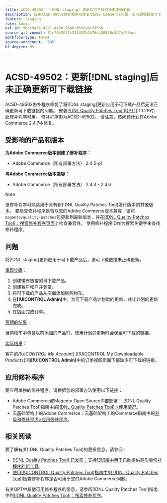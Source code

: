 ```yaml
---
title: ACSD-49502： [!DNL staging] 更新后可下载链接未正确更新
description: 应用ACSD-49502修补程序以修复Adobe Commerce问题，该问题导致在可下载产品应用 [!DNL staging] 更新后可下载链接未正确更新。
feature: Staging
role: Admin
exl-id: 9bdc9a7e-4291-4438-9ba0-65fcab1f95bb
source-git-commit: 81c78439f7c243437b7b76dc80560c847af95ace
workflow-type: tm+mt
source-wordcount: '385'
ht-degree: 0%

---
```


# ACSD-49502：更新[!DNL staging]后未正确更新可下载链接

ACSD-49502修补程序修复了将[!DNL staging]更新应用于可下载产品后无法正确更新可下载链接的问题。 安装[[!DNL Quality Patches Tool (QPT)]](https://experienceleague.adobe.com/zh-hans/docs/commerce-knowledge-base/kb/announcements/commerce-announcements/magento-quality-patches-released-new-tool-to-self-serve-quality-patches) 1.1.29时，此修补程序可用。 修补程序ID为ACSD-49502。 请注意，该问题计划在Adobe Commerce 2.4.7中修复。

## 受影响的产品和版本

**为Adobe Commerce版本创建了修补程序：**

* Adobe Commerce（所有部署方法） 2.4.5-p1

**与Adobe Commerce版本兼容：**

* Adobe Commerce（所有部署方法） 2.4.3 - 2.4.6

>[!NOTE]
>
>该修补程序可能适用于具有新[!DNL Quality Patches Tool]发行版本的其他版本。 要检查修补程序是否与您的Adobe Commerce版本兼容，请将`magento/quality-patches`包更新到最新版本，并在[[!DNL Quality Patches Tool]：搜索修补程序页面](https://experienceleague.adobe.com/tools/commerce-quality-patches/index.html?lang=zh-Hans)上检查兼容性。 使用修补程序ID作为搜索关键字来查找修补程序。

## 问题

将[!DNL staging]更新应用于可下载产品后，该可下载链接未正确更新。

<u>重现步骤</u>：

1. 创建带有链接的可下载产品。
1. 创建客户帐户并登录。
1. 将可下载的产品从店面添加到购物车。
1. 在&#x200B;**[!UICONTROL Admin]**&#x200B;中，为可下载产品计划新的更新，并让计划的更新完成。
1. 在店面完成订单。

<u>预期的结果</u>：

当购物车中包含以前添加的产品时，使用计划的更新时会保留可下载的链接。

<u>实际结果</u>：

客户的&#x200B;*[!UICONTROL My Account]* ([!UICONTROL My Downloadable Products])和&#x200B;**[!UICONTROL Admin]**&#x200B;中的订单视图页面下都缺少可下载的链接。

## 应用修补程序

要应用单独的修补程序，请根据您的部署方法使用以下链接：

* Adobe Commerce或Magento Open Source内部部署： [!DNL Quality Patches Tool]指南中的[[!DNL Quality Patches Tool] >使用情况](/help/tools/quality-patches-tool/usage.md)。
* 云基础架构上的Adobe Commerce：云基础架构上的Commerce指南中的[升级和修补程序>应用修补程序](https://experienceleague.adobe.com/docs/commerce-cloud-service/user-guide/develop/upgrade/apply-patches.html?lang=zh-Hans)。

## 相关阅读

要了解有关[!DNL Quality Patches Tool]的更多信息，请参阅：

* [[!DNL Quality Patches Tool] 已发布：支持知识库中用于自助提供高质量修补程序的新工具](https://experienceleague.adobe.com/zh-hans/docs/commerce-knowledge-base/kb/announcements/commerce-announcements/magento-quality-patches-released-new-tool-to-self-serve-quality-patches)。
* [使用[!UICONTROL Quality Patches Tool]指南中的 [!DNL Quality Patches Tool]](/help/tools/quality-patches-tool/patches-available-in-qpt/check-patch-for-magento-issue-with-magento-quality-patches.md)检查修补程序是否可用于您的Adobe Commerce问题。


有关QPT中其他可用修补程序的信息，请参阅[!DNL Quality Patches Tool]指南中的[[!DNL Quality Patches Tool]：搜索修补程序](https://experienceleague.adobe.com/tools/commerce-quality-patches/index.html?lang=zh-Hans)。
